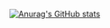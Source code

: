 [![Anurag's GitHub stats](https://github-readme-stats.vercel.app/api?username=Saunakkk)](https://github.com/anuraghazra/github-readme-stats)
